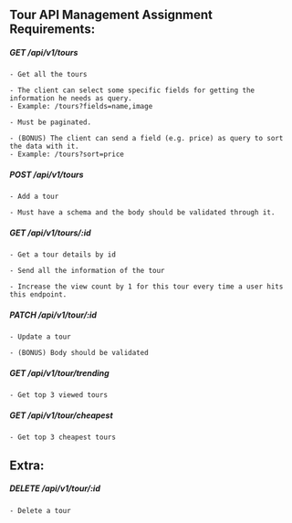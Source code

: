## Tour API Management Assignment Requirements:

##### GET /api/v1/tours

    - Get all the tours

    - The client can select some specific fields for getting the information he needs as query.
    - Example: /tours?fields=name,image

    - Must be paginated.

    - (BONUS) The client can send a field (e.g. price) as query to sort the data with it.
    - Example: /tours?sort=price

##### POST /api/v1/tours

    - Add a tour

    - Must have a schema and the body should be validated through it.

##### GET /api/v1/tours/:id

    - Get a tour details by id

    - Send all the information of the tour

    - Increase the view count by 1 for this tour every time a user hits this endpoint.

##### PATCH /api/v1/tour/:id

    - Update a tour

    - (BONUS) Body should be validated

##### GET /api/v1/tour/trending

    - Get top 3 viewed tours

##### GET /api/v1/tour/cheapest

    - Get top 3 cheapest tours

## Extra:

##### DELETE /api/v1/tour/:id

    - Delete a tour
